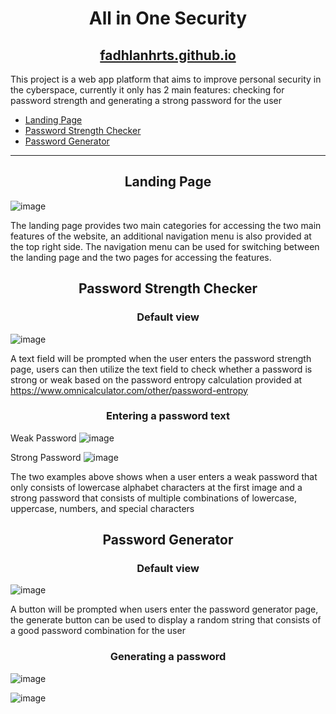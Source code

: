 <h1 align="center">All in One Security</h1>
<h2 align="center">
  <a href="https://fadhlanhrts.github.io/">
    <b>fadhlanhrts.github.io</b>
  </a>
</h2>

This project is a web app platform that aims to improve personal security in the cyberspace, currently it only has 2 main features: checking for password strength and generating a strong password for the user 

- [Landing Page](#Landing-Page)
- [Password Strength Checker](#Password-Strength-Checker)
- [Password Generator](#Password-Generator)

-------
<h2 align="center">Landing Page</h2>

![image](https://user-images.githubusercontent.com/53087572/170997997-2ff71d74-a900-482a-a969-93781378b910.png)

The landing page provides two main categories for accessing the two main features of the website, 
an additional navigation menu is also provided at the top right side. The navigation menu can be used for switching
between the landing page and the two pages for accessing the features.

<h2 align="center">Password Strength Checker</h2>

<h3 align="center">Default view</h3>

![image](https://user-images.githubusercontent.com/53087572/170998558-00745f6c-d0f3-45b4-ab0e-50bb7b317dae.png)

A text field will be prompted when the user enters the password strength page, users can then utilize 
the text field to check whether a password is strong or weak based on the password entropy 
calculation provided at https://www.omnicalculator.com/other/password-entropy

<h3 align="center">Entering a password text</h3>

Weak Password
![image](https://user-images.githubusercontent.com/53087572/170998989-f96a91e4-d108-4546-8036-c1ee275aa680.png)

Strong Password 
![image](https://user-images.githubusercontent.com/53087572/170999383-2bdb603a-f0fc-4fbd-b33f-e797b9c1be0a.png)

The two examples above shows when a user enters a weak password that only consists of lowercase 
alphabet characters at the first image and a strong password that consists of multiple combinations 
of lowercase, uppercase, numbers, and special characters

<h2 align="center">Password Generator</h2>

<h3 align="center">Default view</h3>

![image](https://user-images.githubusercontent.com/53087572/171001319-d7b11239-aab2-4d3a-8357-81ac3337be4e.png)

A button will be prompted when users enter the password generator page, the generate button can be used 
to display a random string that consists of a good password combination for the user

<h3 align="center">Generating a password </h3>

![image](https://user-images.githubusercontent.com/53087572/171001717-4f1a32d7-5a83-400f-b9a8-4f517fe5a37d.png)

![image](https://user-images.githubusercontent.com/53087572/171001784-46eca2da-0600-49cd-a99f-448f1e166d7f.png)

